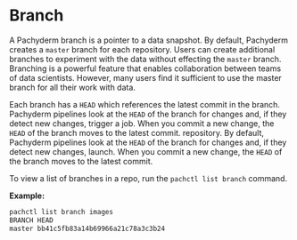 # Branch

A Pachyderm branch is a pointer to a data snapshot. By default, Pachyderm
creates a `master` branch for each repository. Users can create additional
branches to experiment with the data without effecting the `master` branch. Branching is a powerful feature that
enables collaboration between teams of data scientists. However, many
users find it sufficient to
use the master branch for all their work with data.

Each branch has a `HEAD` which references the latest commit in the
branch. Pachyderm pipelines look at the `HEAD` of the branch
for changes and, if they detect new changes, trigger a job. When you commit a new
change, the `HEAD` of the branch moves to the latest commit.
repository. By default, Pachyderm pipelines look at the `HEAD` of the branch
for changes and, if they detect new changes, launch. When you commit a new
change, the `HEAD` of the branch moves to the latest commit.

To view a list of branches in a repo, run the `pachctl list branch` command.

**Example:**

```bash
pachctl list branch images
BRANCH HEAD
master bb41c5fb83a14b69966a21c78a3c3b24
```
